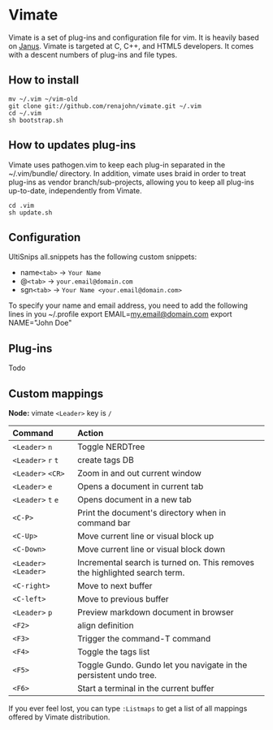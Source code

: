 Vimate
======

Vimate is a set of plug-ins and configuration file for vim. It is heavily based on 
[Janus](https://github.com/carlhuda/janus). Vimate is targeted at C, C++, and HTML5 developers. 
It comes with a descent numbers of plug-ins and file types.

How to install
--------------

    mv ~/.vim ~/vim-old
    git clone git://github.com/renajohn/vimate.git ~/.vim
    cd ~/.vim
    sh bootstrap.sh

How to updates plug-ins
-----------------------
Vimate uses pathogen.vim to keep each plug-in separated in the ~/.vim/bundle/ directory. 
In addition, vimate uses braid in order to treat plug-ins as vendor branch/sub-projects, 
allowing you to keep all plug-ins up-to-date, independently from Vimate.

    cd .vim
    sh update.sh

Configuration
-------------
UltiSnips all.snippets has the following custom snippets:

- name`<tab>` -> `Your Name`
- @`<tab>` -> `your.email@domain.com`
- sgn`<tab>` -> `Your Name <your.email@domain.com>`

To specify your name and email address, you need to add the following lines in you ~/.profile
    export EMAIL=my.email@domain.com
    export NAME="John Doe"

Plug-ins
--------

Todo

Custom mappings
---------------
**Node:** vimate `<Leader>` key is `/`

| Command | Action |
|:-------------------|:-------|
| `<Leader>` `n`  | Toggle NERDTree |
| `<Leader>` `r` `t`  | create tags DB |
| `<Leader>` `<CR>`  | Zoom in and out current window |
| `<Leader>` `e`  | Opens a document in current tab |
| `<Leader>` `t` `e`  | Opens document in a new tab |
| `<C-P>`  | Print the document's directory when in command bar |
| `<C-Up>`  | Move current line or visual block up |
| `<C-Down>`  | Move current line or visual block down |
| `<Leader>` `<Leader>`  | Incremental search is turned on. This removes the highlighted search term. |
| `<C-right>`  | Move to next buffer |
| `<C-left>`  | Move to previous buffer |
| `<Leader>` `p`  | Preview markdown document in browser |
| `<F2>`  | align definition |
| `<F3>`  | Trigger the command-T command |
| `<F4>`  | Toggle the tags list |
| `<F5>`  | Toggle Gundo. Gundo let you navigate in the persistent undo tree. |
| `<F6>`  | Start a terminal in the current buffer |

If you ever feel lost, you can type `:Listmaps` to get a list of all
mappings offered by Vimate distribution.
